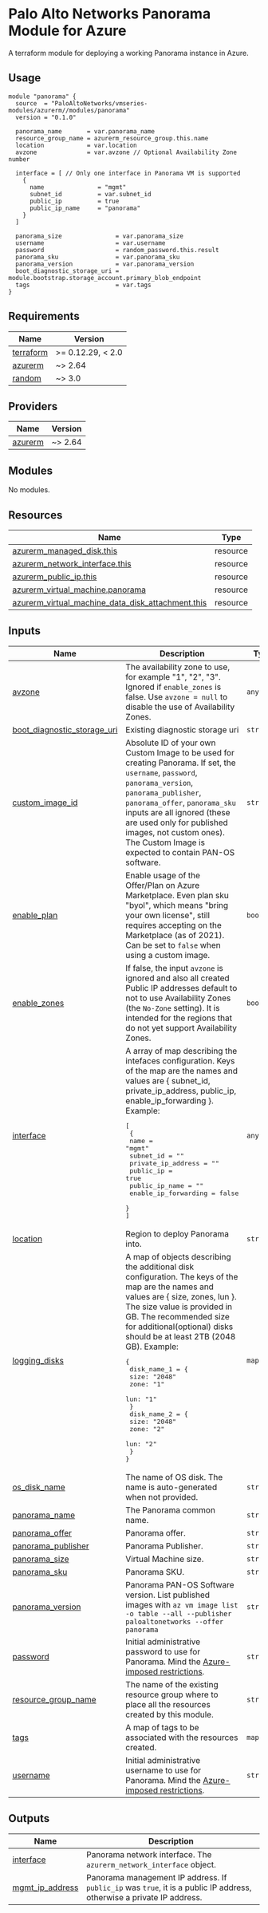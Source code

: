 # Palo Alto Networks Panorama Module for Azure

A terraform module for deploying a working Panorama instance in Azure.

## Usage

```hcl
module "panorama" {
  source  = "PaloAltoNetworks/vmseries-modules/azurerm//modules/panorama"
  version = "0.1.0"

  panorama_name       = var.panorama_name
  resource_group_name = azurerm_resource_group.this.name
  location            = var.location
  avzone              = var.avzone // Optional Availability Zone number

  interface = [ // Only one interface in Panorama VM is supported
    {
      name               = "mgmt"
      subnet_id          = var.subnet_id
      public_ip          = true
      public_ip_name     = "panorama"
    }
  ]

  panorama_size               = var.panorama_size
  username                    = var.username
  password                    = random_password.this.result
  panorama_sku                = var.panorama_sku
  panorama_version            = var.panorama_version
  boot_diagnostic_storage_uri = module.bootstrap.storage_account.primary_blob_endpoint
  tags                        = var.tags
}
```

<!-- BEGINNING OF PRE-COMMIT-TERRAFORM DOCS HOOK -->
## Requirements

| Name | Version |
|------|---------|
| <a name="requirement_terraform"></a> [terraform](#requirement\_terraform) | >= 0.12.29, < 2.0 |
| <a name="requirement_azurerm"></a> [azurerm](#requirement\_azurerm) | ~> 2.64 |
| <a name="requirement_random"></a> [random](#requirement\_random) | ~> 3.0 |

## Providers

| Name | Version |
|------|---------|
| <a name="provider_azurerm"></a> [azurerm](#provider\_azurerm) | ~> 2.64 |

## Modules

No modules.

## Resources

| Name | Type |
|------|------|
| [azurerm_managed_disk.this](https://registry.terraform.io/providers/hashicorp/azurerm/latest/docs/resources/managed_disk) | resource |
| [azurerm_network_interface.this](https://registry.terraform.io/providers/hashicorp/azurerm/latest/docs/resources/network_interface) | resource |
| [azurerm_public_ip.this](https://registry.terraform.io/providers/hashicorp/azurerm/latest/docs/resources/public_ip) | resource |
| [azurerm_virtual_machine.panorama](https://registry.terraform.io/providers/hashicorp/azurerm/latest/docs/resources/virtual_machine) | resource |
| [azurerm_virtual_machine_data_disk_attachment.this](https://registry.terraform.io/providers/hashicorp/azurerm/latest/docs/resources/virtual_machine_data_disk_attachment) | resource |

## Inputs

| Name | Description | Type | Default | Required |
|------|-------------|------|---------|:--------:|
| <a name="input_avzone"></a> [avzone](#input\_avzone) | The availability zone to use, for example "1", "2", "3". Ignored if `enable_zones` is false. Use `avzone = null` to disable the use of Availability Zones. | `any` | `null` | no |
| <a name="input_boot_diagnostic_storage_uri"></a> [boot\_diagnostic\_storage\_uri](#input\_boot\_diagnostic\_storage\_uri) | Existing diagnostic storage uri | `string` | `null` | no |
| <a name="input_custom_image_id"></a> [custom\_image\_id](#input\_custom\_image\_id) | Absolute ID of your own Custom Image to be used for creating Panorama. If set, the `username`, `password`, `panorama_version`, `panorama_publisher`, `panorama_offer`, `panorama_sku` inputs are all ignored (these are used only for published images, not custom ones). The Custom Image is expected to contain PAN-OS software. | `string` | `null` | no |
| <a name="input_enable_plan"></a> [enable\_plan](#input\_enable\_plan) | Enable usage of the Offer/Plan on Azure Marketplace. Even plan sku "byol", which means "bring your own license", still requires accepting on the Marketplace (as of 2021). Can be set to `false` when using a custom image. | `bool` | `true` | no |
| <a name="input_enable_zones"></a> [enable\_zones](#input\_enable\_zones) | If false, the input `avzone` is ignored and also all created Public IP addresses default to not to use Availability Zones (the `No-Zone` setting). It is intended for the regions that do not yet support Availability Zones. | `bool` | `true` | no |
| <a name="input_interface"></a> [interface](#input\_interface) | A array of map describing the intefaces configuration. Keys of the map are the names and values are { subnet\_id, private\_ip\_address, public\_ip, enable\_ip\_forwarding }. Example:<pre>[<br>  {<br>    name                 = "mgmt"<br>    subnet_id            = ""<br>    private_ip_address   = ""<br>    public_ip            = true<br>    public_ip_name       = ""<br>    enable_ip_forwarding = false<br>  }<br>]</pre> | `any` | n/a | yes |
| <a name="input_location"></a> [location](#input\_location) | Region to deploy Panorama into. | `string` | n/a | yes |
| <a name="input_logging_disks"></a> [logging\_disks](#input\_logging\_disks) | A map of objects describing the additional disk configuration. The keys of the map are the names and values are { size, zones, lun }. <br> The size value is provided in GB. The recommended size for additional(optional) disks should be at least 2TB (2048 GB). Example:<pre>{<br>  disk_name_1 = {<br>    size: "2048"<br>    zone: "1"<br>    lun: "1"<br>  }<br>  disk_name_2 = {<br>    size: "2048"<br>    zone: "2"<br>    lun: "2"<br>  }<br>}</pre> | `map(any)` | `{}` | no |
| <a name="input_os_disk_name"></a> [os\_disk\_name](#input\_os\_disk\_name) | The name of OS disk. The name is auto-generated when not provided. | `string` | `null` | no |
| <a name="input_panorama_name"></a> [panorama\_name](#input\_panorama\_name) | The Panorama common name. | `string` | `"panorama"` | no |
| <a name="input_panorama_offer"></a> [panorama\_offer](#input\_panorama\_offer) | Panorama offer. | `string` | `"panorama"` | no |
| <a name="input_panorama_publisher"></a> [panorama\_publisher](#input\_panorama\_publisher) | Panorama Publisher. | `string` | `"paloaltonetworks"` | no |
| <a name="input_panorama_size"></a> [panorama\_size](#input\_panorama\_size) | Virtual Machine size. | `string` | `"Standard_D5_v2"` | no |
| <a name="input_panorama_sku"></a> [panorama\_sku](#input\_panorama\_sku) | Panorama SKU. | `string` | `"byol"` | no |
| <a name="input_panorama_version"></a> [panorama\_version](#input\_panorama\_version) | Panorama PAN-OS Software version. List published images with `az vm image list -o table --all --publisher paloaltonetworks --offer panorama` | `string` | `"10.0.3"` | no |
| <a name="input_password"></a> [password](#input\_password) | Initial administrative password to use for Panorama. Mind the [Azure-imposed restrictions](https://docs.microsoft.com/en-us/azure/virtual-machines/linux/faq#what-are-the-password-requirements-when-creating-a-vm). | `string` | n/a | yes |
| <a name="input_resource_group_name"></a> [resource\_group\_name](#input\_resource\_group\_name) | The name of the existing resource group where to place all the resources created by this module. | `string` | n/a | yes |
| <a name="input_tags"></a> [tags](#input\_tags) | A map of tags to be associated with the resources created. | `map(any)` | `{}` | no |
| <a name="input_username"></a> [username](#input\_username) | Initial administrative username to use for Panorama. Mind the [Azure-imposed restrictions](https://docs.microsoft.com/en-us/azure/virtual-machines/linux/faq#what-are-the-username-requirements-when-creating-a-vm). | `string` | `"panadmin"` | no |

## Outputs

| Name | Description |
|------|-------------|
| <a name="output_interface"></a> [interface](#output\_interface) | Panorama network interface. The `azurerm_network_interface` object. |
| <a name="output_mgmt_ip_address"></a> [mgmt\_ip\_address](#output\_mgmt\_ip\_address) | Panorama management IP address. If `public_ip` was `true`, it is a public IP address, otherwise a private IP address. |
<!-- END OF PRE-COMMIT-TERRAFORM DOCS HOOK -->
